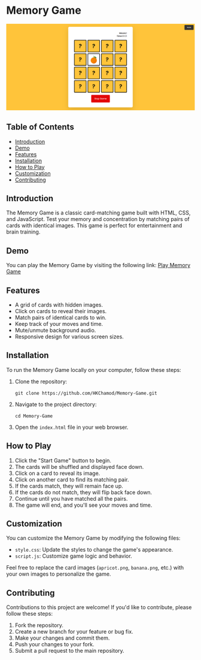 # Memory Game

![Memory Game Screenshot](https://github.com/HKChamod/Memory-Game/blob/918ac07c5fd60677c129fa03f743ff5a0d317112/Memo-game.png)

## Table of Contents

- [Introduction](#introduction)
- [Demo](#demo)
- [Features](#features)
- [Installation](#installation)
- [How to Play](#how-to-play)
- [Customization](#customization)
- [Contributing](#contributing)

## Introduction

The Memory Game is a classic card-matching game built with HTML, CSS, and JavaScript. Test your memory and concentration by matching pairs of cards with identical images. This game is perfect for entertainment and brain training.

## Demo

You can play the Memory Game by visiting the following link: [Play Memory Game](https://memory-game.kesug.com/)

## Features

- A grid of cards with hidden images.
- Click on cards to reveal their images.
- Match pairs of identical cards to win.
- Keep track of your moves and time.
- Mute/unmute background audio.
- Responsive design for various screen sizes.

## Installation

To run the Memory Game locally on your computer, follow these steps:

1. Clone the repository:

   ```
   git clone https://github.com/HKChamod/Memory-Game.git
   ```

2. Navigate to the project directory:

   ```
   cd Memory-Game
   ```

3. Open the `index.html` file in your web browser.

## How to Play

1. Click the "Start Game" button to begin.
2. The cards will be shuffled and displayed face down.
3. Click on a card to reveal its image.
4. Click on another card to find its matching pair.
5. If the cards match, they will remain face up.
6. If the cards do not match, they will flip back face down.
7. Continue until you have matched all the pairs.
8. The game will end, and you'll see your moves and time.

## Customization

You can customize the Memory Game by modifying the following files:

- `style.css`: Update the styles to change the game's appearance.
- `script.js`: Customize game logic and behavior.

Feel free to replace the card images (`apricot.png`, `banana.png`, etc.) with your own images to personalize the game.

## Contributing

Contributions to this project are welcome! If you'd like to contribute, please follow these steps:

1. Fork the repository.
2. Create a new branch for your feature or bug fix.
3. Make your changes and commit them.
4. Push your changes to your fork.
5. Submit a pull request to the main repository.
